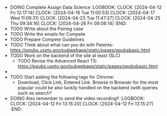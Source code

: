 - DOING Complete Assign Data Science
  :LOGBOOK:
  CLOCK: [2024-04-12 Fri 12:17:14]
  CLOCK: [2024-04-16 Tue 11:00:53]
  CLOCK: [2024-04-17 Wed 11:09:31]
  CLOCK: [2024-04-23 Tue 11:47:27]
  CLOCK: [2024-04-25 Thu 09:34:16]
  CLOCK: [2024-04-26 Fri 09:08:14]
  :END:
- TODO Write about the Pairing case
- TODO Write the emails for Compete
- TODO Prepare Compete Guidelines
- TODO Think about what can you do with Patents: https://ppubs.uspto.gov/pubwebapp/static/pages/ppubsbasic.html
- TODO Work on the backend of the site at least (SLC)
	- TODO Revise the Advanced React TS: https://ppubs.uspto.gov/pubwebapp/static/pages/ppubsbasic.html
-
- TODO Start adding the following tags for Chrome:
	- Download, Click Link, Entered Link. Browse in Browser for the most popular could be also luckily handled on the backend (with queries such as search?
- DOING Also remember to send the video recording!!
  :LOGBOOK:
  CLOCK: [2024-04-12 Fri 13:15:20]
  CLOCK: [2024-04-12 Fri 13:15:27]
  :END: